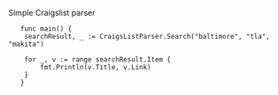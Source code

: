 Simple Craigslist parser

```package main
   func main() {
   	searchResult, _ := CraigsListParser.Search("baltimore", "tla", "makita")
   
   	for _, v := range searchResult.Item {
   		fmt.Println(v.Title, v.Link)
   	}
   }
```